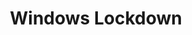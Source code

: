 ---
layout: page
title: Windows Lockdown
description: CyberPatriot Semifinals+ Cisco
img: 
importance: 1
redirect: 
category: projects
---